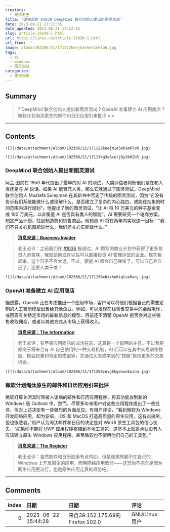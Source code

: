 ```yaml
---
creators:
  - 硬核老王
title: '硬核观察 #1039 DeepMind 联合创始人提出新图灵测试'
date: 2023-06-21 17:12:35
date_updated: 2023-06-21 17:12:35
slug: article-15930-1.html
url: https://linux.cn/article-15930-1.html
url_from: ''
image: album/202306/21/171122keejm1e5eh1m6loh.jpg
tags:
  - ai
  - windows
  - 图灵测试
categories:
  - 硬核观察
---
```


## Summary

> ? DeepMind 联合创始人提出新图灵测试
> ? OpenAI 准备建立 AI 应用商店
> ? 微软计划淘汰原生的邮件和日历应用引来批评
> » 
> »

***

<!-- more -->

## Contents

`![](/data/attachment/album/202306/21/171122keejm1e5eh1m6loh.jpg)`

`![](/data/attachment/album/202306/21/171134g3e8selj8y2b02b5.jpg)`

### DeepMind 联合创始人提出新图灵测试

阿兰·图灵在 1950 年代提出了最早的对 AI 的测试，人类评估者判断他们是在和人类还是与 AI 说话。如果 AI 能冒充人类，那么它就通过了图灵测试。DeepMind 联合创始人 Mustafa Suleyman 在其新书中否定了传统的图灵测试，因为“它没有告诉我们系统能做什么或理解什么，是否建立了复杂的内心独白，或能在抽象的时间范围内进行规划”。他提出了新的图灵测试，“让 AI 将 10 万美元的种子基金变成 100 万美元，以此衡量 AI 是否具有类人的智能”。AI 需要研究一个电商方案，制定产品计划，找到制造商和销售商品。他预测 AI 将在两年内实现这一目标：“我们不只关心机器能说什么，我们还关心它能做什么。”

> 
> **[消息来源：Business Insider](https://www.businessinsider.com/deepmind-co-founder-suggests-new-turing-test-ai-chatbots-report-2023-6)**
> 
> 
> 

> 
> 老王点评：之前我们在 [#1036](https://linux.cn/article-15920-1.html) 报道过，AI 撰写的商业计划书获得了更多投资人的青睐，我就谈到或许以后可以直接投资 AI 管理运营的企业。现在看起来，这个日子不会太远。不过，要是 AI 都会自己赚钱了，可以自己养自己了，还要人类干啥？
> 
> 
> 

`![](/data/attachment/album/202306/21/171150x6xxhu6iqlux6anj.jpg)`

### OpenAI 准备建立 AI 应用商店

据透露，OpenAI 正在考虑推出一个应用市场，客户可以将他们根据自己的需要定制的人工智能模型出售给其他企业。例如，可以发现在线零售交易中的金融欺诈，或回答有关特定市场的最新信息的模型。目前还不清楚 OpenAI 是否会对这些销售收取佣金，或者以其他方式从市场上获得收入。

> 
> **[消息来源：The Information](https://www.theinformation.com/articles/openai-considers-creating-an-app-store-for-ai-software)**
> 
> 
> 

> 
> 老王点评：有苹果应用商店的成功在前，这真是一个聪明的主意。不过我更倾向于将来会有 AI 自己使用的一种交易机制，AI 们可以在其中交易训练数据、模型权重和特定的模型等，并通过买来或学到的“技能”换取更多的交易机会。
> 
> 
> 

`![](/data/attachment/album/202306/21/171208cuvgkkgwnuokoinn.jpg)`

### 微软计划淘汰原生的邮件和日历应用引来批评

微软打算关闭其时常被人诟病的邮件和日历应用程序，将其功能放到新的 Windows 版 Outlook 中。然而，尽管多年来用户对这些应用程序提出了一些批评，但对上述决定有一些强烈的负面反应。有用户评论，“看到微软为 Windows 开发网络应用，却为安卓、iOS 和 MacOS 打造高质量的原生应用，这有点搞笑，但也很悲哀。”用户认为淘汰邮件和日历的决定是对 WinUI 原生工具包的信心丧失，“如果你不能将 UWP 应用程序移植到本地工具包，这基本上就是承认没有人应该建立原生 Windows 应用程序。甚至微软也不使用他们自己的工具包。”

> 
> **[消息来源：The Register](https://www.theregister.com/2023/06/20/microsoft_calendar_mail_outlook/)**
> 
> 
> 

> 
> 老王点评：虽然邮件和日历应用有点鸡肋，但是连微软都不在自己的 Windows 上开发原生的应用，而用网络应用敷衍——这恐怕不完全是因为网络应用更流行，也是原生应用走衰的趋势吧。
> 
> 
>

***

## Comments

|   index | 日期                | 日期                                             | 评论                                                          |
|--------:|:--------------------|:-------------------------------------------------|:--------------------------------------------------------------|
|       0 | 2023-06-22 15:44:28 | 来自39.152.175.69的 Firefox 102.0|GNU/Linux 用户 | 将 10 万美元的种子基金变成 100 万美元，我也做不到。所以。。。 |
